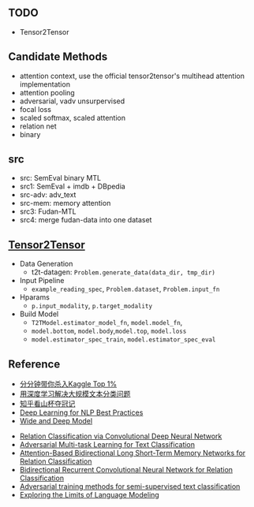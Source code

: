 ## TODO

- Tensor2Tensor

## Candidate Methods

- attention context, use the official tensor2tensor's multihead attention implementation
- attention pooling
- adversarial, vadv unsurpervised
- focal loss
- scaled softmax, scaled attention
- relation net
- binary

## src

- src: SemEval binary MTL
- src1: SemEval + imdb + DBpedia
- src-adv: adv_text
- src-mem: memory attention
- src3: Fudan-MTL
- src4: merge fudan-data into one dataset

## [Tensor2Tensor](https://tensorflow.github.io/tensor2tensor/overview.html)

- Data Generation
  * t2t-datagen: `Problem.generate_data(data_dir, tmp_dir)`
- Input Pipeline
  * `example_reading_spec`, `Problem.dataset`, `Problem.input_fn`
- Hparams
  * `p.input_modality`, `p.target_modality`
- Build Model
  * `T2TModel.estimator_model_fn`, `model.model_fn`, 
  * `model.bottom`, `model.body`,`model.top`, `model.loss`
  * `model.estimator_spec_train`, `model.estimator_spec_eval`

## Reference

- [分分钟带你杀入Kaggle Top 1%][1]
- [用深度学习解决大规模文本分类问题][2]
- [知乎看山杯夺冠记][3]
- [Deep Learning for NLP Best Practices][4]
- [Wide and Deep Model][9]

* [Relation Classification via Convolutional Deep Neural Network][5]
* [Adversarial Multi-task Learning for Text Classification][6]
* [Attention-Based Bidirectional Long Short-Term Memory Networks for Relation Classification][7]
* [Bidirectional Recurrent Convolutional Neural Network for Relation Classification][8]
* [Adversarial training methods for semi-supervised text classification][10]
* [ Exploring the Limits of Language Modeling][11]

[1]: https://zhuanlan.zhihu.com/p/27424282
[2]: https://zhuanlan.zhihu.com/p/25928551
[3]: https://zhuanlan.zhihu.com/p/28923961
[4]: http://ruder.io/deep-learning-nlp-best-practices/index.html
[9]: https://research.googleblog.com/2016/06/wide-deep-learning-better-together-with.html

[5]: http://www.aclweb.org/anthology/C14-1220
[6]: http://www.aclweb.org/anthology/P/P17/P17-1001.pdf
[7]: http://aclweb.org/anthology/P16-2034
[8]: http://aclweb.org/anthology/P16-1072
[10]: https://arxiv.org/pdf/1605.07725.pdf
[11]: https://arxiv.org/pdf/1602.02410.pdf
